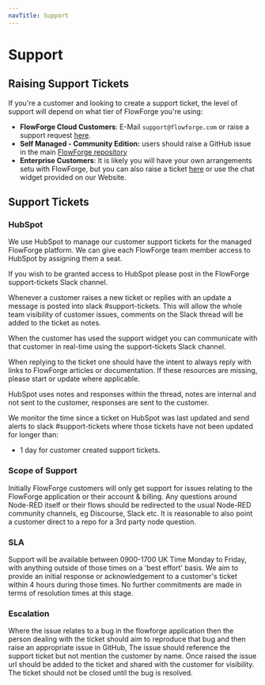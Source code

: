 ```yaml
---
navTitle: Support
---
```


# Support

## Raising Support Tickets

If you're a customer and looking to create a support ticket, the level of support will depend on what tier of FlowForge you're using:

- **FlowForge Cloud Customers**: E-Mail `support@flowforge.com` or raise a support request [here](/support).
- **Self Managed - Community Edition:** users should raise a GitHub issue in the main [FlowForge repository](https://github.com/flowforge/flowforge) 
- **Enterprise Customers**: It is likely you will have your own arrangements setu with FlowForge, but you can also raise a ticket [here](/support) or use the chat widget provided on our Website.

## Support Tickets

### HubSpot
We use HubSpot to manage our customer support tickets for the managed FlowForge platform. We can give each FlowForge team member access to HubSpot by assigning them a seat. 

If you wish to be granted access to HubSpot please post in the FlowForge support-tickets Slack channel.

Whenever a customer raises a new ticket or replies with an update a message is posted into slack #support-tickets.
This will allow the whole team visibility of customer issues, comments on the
Slack thread will be added to the ticket as notes.

When the customer has used the support widget you can communicate with that customer in real-time using the support-tickets Slack channel.

When replying to the ticket one should have the intent to always reply with links
to FlowForge articles or documentation. If these resources are missing, please
start or update where applicable.

HubSpot uses notes and responses within the thread, notes are internal and not sent to the customer, responses are sent to the customer.

We monitor the time since a ticket on HubSpot was last updated and send alerts to slack #support-tickets where those tickets have not been updated for longer than:

 - 1 day for customer created support tickets.

### Scope of Support

Initially FlowForge customers will only get support for issues relating to the
FlowForge application or their account & billing. Any questions around Node-RED
itself or their flows should be redirected to the usual Node-RED community
channels, eg Discourse, Slack etc. It is reasonable to also point a customer 
direct to a repo for a 3rd party node question.

### SLA

Support will be available between 0900-1700 UK Time Monday to Friday, with anything outside of those times on a 'best effort' basis. We aim to provide an initial response or acknowledgement to a customer's ticket within 4 hours during those times. No further commitments are made in terms of resolution times at this stage.

### Escalation

Where the issue relates to a bug in the flowforge application then the person dealing with the ticket should aim to reproduce that bug and then raise an appropriate issue in GitHub, The issue should reference the support ticket but not mention the customer by name. Once raised the issue url should be added to the ticket and shared with the customer for visibility. The ticket should not be closed until the bug is resolved.

